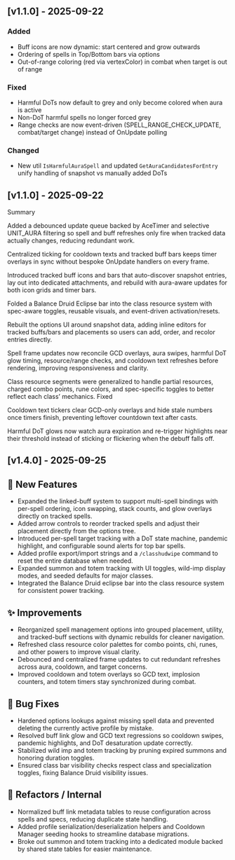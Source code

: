 ## [v1.1.0] - 2025-09-22

### Added

- Buff icons are now dynamic: start centered and grow outwards
- Ordering of spells in Top/Bottom bars via options
- Out-of-range coloring (red via vertexColor) in combat when target is out of range

### Fixed

- Harmful DoTs now default to grey and only become colored when aura is active
- Non-DoT harmful spells no longer forced grey
- Range checks are now event-driven (SPELL_RANGE_CHECK_UPDATE, combat/target change) instead of OnUpdate polling

### Changed

- New util `IsHarmfulAuraSpell` and updated `GetAuraCandidatesForEntry` unify handling of snapshot vs manually added DoTs

## [v1.1.0] - 2025-09-22

Summary

Added a debounced update queue backed by AceTimer and selective UNIT_AURA filtering so spell and buff refreshes only fire when tracked data actually changes, reducing redundant work.

Centralized ticking for cooldown texts and tracked buff bars keeps timer overlays in sync without bespoke OnUpdate handlers on every frame.

Introduced tracked buff icons and bars that auto-discover snapshot entries, lay out into dedicated attachments, and rebuild with aura-aware updates for both icon grids and timer bars.

Folded a Balance Druid Eclipse bar into the class resource system with spec-aware toggles, reusable visuals, and event-driven activation/resets.

Rebuilt the options UI around snapshot data, adding inline editors for tracked buffs/bars and placements so users can add, order, and recolor entries directly.

Spell frame updates now reconcile GCD overlays, aura swipes, harmful DoT glow timing, resource/range checks, and cooldown text refreshes before rendering, improving responsiveness and clarity.

Class resource segments were generalized to handle partial resources, charged combo points, rune colors, and spec-specific toggles to better reflect each class’ mechanics.
Fixed

Cooldown text tickers clear GCD-only overlays and hide stale numbers once timers finish, preventing leftover countdown text after casts.

Harmful DoT glows now watch aura expiration and re-trigger highlights near their threshold instead of sticking or flickering when the debuff falls off.

## [v1.4.0] - 2025-09-25

## 🚀 New Features

- Expanded the linked-buff system to support multi-spell bindings with per-spell ordering, icon swapping, stack counts, and glow overlays directly on tracked spells.
- Added arrow controls to reorder tracked spells and adjust their placement directly from the options tree.
- Introduced per-spell target tracking with a DoT state machine, pandemic highlight, and configurable sound alerts for top bar spells.
- Added profile export/import strings and a `/classhudwipe` command to reset the entire database when needed.
- Expanded summon and totem tracking with UI toggles, wild-imp display modes, and seeded defaults for major classes.
- Integrated the Balance Druid eclipse bar into the class resource system for consistent power tracking.

## ✨ Improvements

- Reorganized spell management options into grouped placement, utility, and tracked-buff sections with dynamic rebuilds for cleaner navigation.
- Refreshed class resource color palettes for combo points, chi, runes, and other powers to improve visual clarity.
- Debounced and centralized frame updates to cut redundant refreshes across aura, cooldown, and target concerns.
- Improved cooldown and totem overlays so GCD text, implosion counters, and totem timers stay synchronized during combat.

## 🐞 Bug Fixes

- Hardened options lookups against missing spell data and prevented deleting the currently active profile by mistake.
- Resolved buff link glow and GCD text regressions so cooldown swipes, pandemic highlights, and DoT desaturation update correctly.
- Stabilized wild imp and totem tracking by pruning expired summons and honoring duration toggles.
- Ensured class bar visibility checks respect class and specialization toggles, fixing Balance Druid visibility issues.

## 🔧 Refactors / Internal

- Normalized buff link metadata tables to reuse configuration across spells and specs, reducing duplicate state handling.
- Added profile serialization/deserialization helpers and Cooldown Manager seeding hooks to streamline database migrations.
- Broke out summon and totem tracking into a dedicated module backed by shared state tables for easier maintenance.
